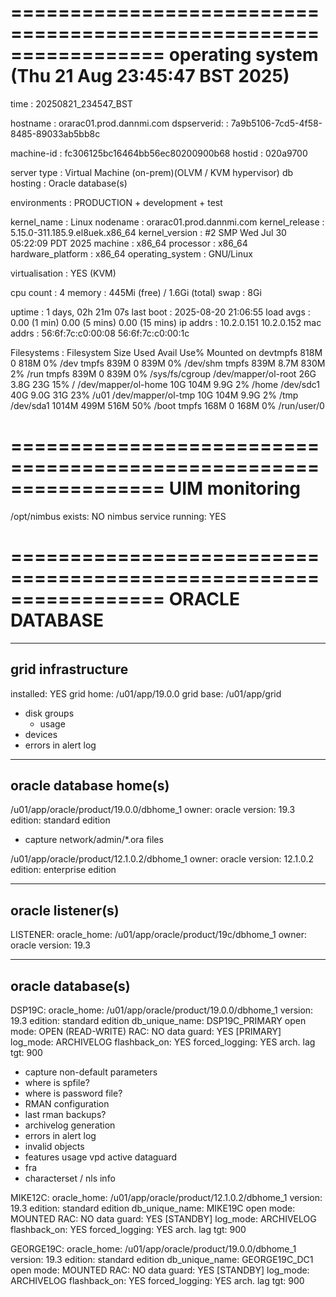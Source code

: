 
=================================================================
operating system (Thu 21 Aug 23:45:47 BST 2025)
=================================================================

time              : 20250821_234547_BST

hostname          : orarac01.prod.dannmi.com
dspserverid:      : 7a9b5106-7cd5-4f58-8485-89033ab5bb8c

machine-id        : fc306125bc16464bb56ec80200900b68
hostid            : 020a9700

server type       : Virtual Machine (on-prem)(OLVM / KVM hypervisor)
db hosting        : Oracle database(s)

environments      : PRODUCTION + development + test

kernel_name       : Linux
nodename          : orarac01.prod.dannmi.com
kernel_release    : 5.15.0-311.185.9.el8uek.x86_64
kernel_version    : #2 SMP Wed Jul 30 05:22:09 PDT 2025
machine           : x86_64
processor         : x86_64
hardware_platform : x86_64
operating_system  : GNU/Linux

virtualisation    : YES (KVM)

cpu count         : 4
memory            : 445Mi (free) /  1.6Gi (total)
swap              : 8Gi

uptime            : 1 days, 02h 21m 07s
last boot         : 2025-08-20 21:06:55
load avgs         : 0.00 (1 min) 0.00 (5 mins) 0.00 (15 mins)
ip addrs          : 10.2.0.151
                    10.2.0.152
mac addrs         : 56:6f:7c:c0:00:08
		    56:6f:7c:c0:00:1c


Filesystems       :
        Filesystem           Size  Used Avail Use% Mounted on
        devtmpfs             818M     0  818M   0% /dev
        tmpfs                839M     0  839M   0% /dev/shm
        tmpfs                839M  8.7M  830M   2% /run
        tmpfs                839M     0  839M   0% /sys/fs/cgroup
        /dev/mapper/ol-root   26G  3.8G   23G  15% /
        /dev/mapper/ol-home   10G  104M  9.9G   2% /home
        /dev/sdc1             40G  9.0G   31G  23% /u01
        /dev/mapper/ol-tmp    10G  104M  9.9G   2% /tmp
        /dev/sda1           1014M  499M  516M  50% /boot
        tmpfs                168M     0  168M   0% /run/user/0



=================================================================
UIM monitoring
=================================================================

/opt/nimbus exists:	NO
nimbus service running: YES



=================================================================
ORACLE DATABASE
=================================================================

-------------------
grid infrastructure
-------------------

installed:		YES
grid home:		/u01/app/19.0.0
grid base:		/u01/app/grid

- disk groups
	- usage
- devices
- errors in alert log


-----------------------
oracle database home(s)
-----------------------

/u01/app/oracle/product/19.0.0/dbhome_1
    owner:     oracle
    version:   19.3
    edition:   standard edition

- capture network/admin/*.ora files

/u01/app/oracle/product/12.1.0.2/dbhome_1
    owner: 	oracle
    version:    12.1.0.2
    edition:    enterprise edition



------------------
oracle listener(s)
------------------

LISTENER:
	oracle_home:	/u01/app/oracle/product/19c/dbhome_1
	owner:		oracle
	version:	19.3


------------------
oracle database(s)
------------------

DSP19C:
	oracle_home:    /u01/app/oracle/product/19.0.0/dbhome_1
        version:        19.3
        edition:        standard edition
	db_unique_name: DSP19C_PRIMARY
	open mode:	OPEN (READ-WRITE)
	RAC:		NO
	data guard:	YES [PRIMARY]
        log_mode:       ARCHIVELOG
        flashback_on:   YES
        forced_logging: YES
        arch. lag tgt:  900

- capture non-default parameters
- where is spfile?
- where is password file?
- RMAN configuration
- last rman backups?
- archivelog generation
- errors in alert log
- invalid objects
- features usage
	vpd
	active dataguard
- fra
- characterset / nls info

MIKE12C:
	oracle_home:	/u01/app/oracle/product/12.1.0.2/dbhome_1
        version:        19.3
        edition:        standard edition
	db_unique_name: MIKE19C
	open mode:	MOUNTED
	RAC:		NO
	data guard:	YES [STANDBY]
        log_mode:       ARCHIVELOG
        flashback_on:   YES
        forced_logging: YES
        arch. lag tgt:  900

GEORGE19C:
	oracle_home:	/u01/app/oracle/product/19.0.0/dbhome_1
        version:        19.3
        edition:        standard edition
	db_unique_name: GEORGE19C_DC1
	open mode:	MOUNTED
	RAC:		NO
	data guard:	YES [STANDBY]
        log_mode:       ARCHIVELOG
        flashback_on:   YES
        forced_logging: YES
        arch. lag tgt:  900



